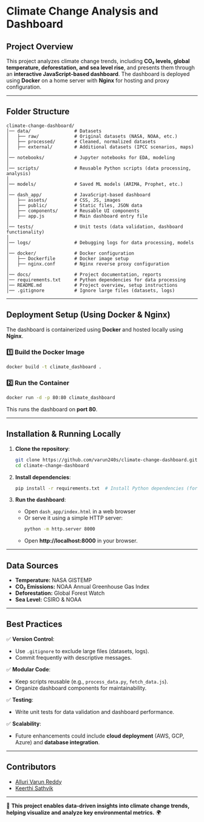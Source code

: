 # Climate Change Analysis and Dashboard

## Project Overview
This project analyzes climate change trends, including **CO₂ levels, global temperature, deforestation, and sea level rise**, and presents them through an **interactive JavaScript-based dashboard**. The dashboard is deployed using **Docker** on a home server with **Nginx** for hosting and proxy configuration.

---

## **Folder Structure**
```
climate-change-dashboard/
│── data/                # Datasets
│   ├── raw/             # Original datasets (NASA, NOAA, etc.)
│   ├── processed/       # Cleaned, normalized datasets
│   ├── external/        # Additional datasets (IPCC scenarios, maps)
│
│── notebooks/           # Jupyter notebooks for EDA, modeling
│
│── scripts/             # Reusable Python scripts (data processing, analysis)
│
│── models/              # Saved ML models (ARIMA, Prophet, etc.)
│
│── dash_app/            # JavaScript-based dashboard
│   ├── assets/          # CSS, JS, images
│   ├── public/          # Static files, JSON data
│   ├── components/      # Reusable UI components
│   ├── app.js           # Main dashboard entry file
│
│── tests/               # Unit tests (data validation, dashboard functionality)
│
│── logs/                # Debugging logs for data processing, models
│
│── docker/              # Docker configuration
│   ├── Dockerfile       # Docker image setup
│   ├── nginx.conf       # Nginx reverse proxy configuration
│
│── docs/                # Project documentation, reports
│── requirements.txt     # Python dependencies for data processing
│── README.md            # Project overview, setup instructions
│── .gitignore           # Ignore large files (datasets, logs)
```

---

## **Deployment Setup (Using Docker & Nginx)**  
The dashboard is containerized using **Docker** and hosted locally using **Nginx**.

### **1️⃣ Build the Docker Image**
```bash
docker build -t climate_dashboard .
```

### **2️⃣ Run the Container**
```bash
docker run -d -p 80:80 climate_dashboard
```
This runs the dashboard on **port 80**.

---

## **Installation & Running Locally**
1. **Clone the repository**:
   ```bash
   git clone https://github.com/varun240s/climate-change-dashboard.git
   cd climate-change-dashboard
   ```

2. **Install dependencies**:
   ```bash
   pip install -r requirements.txt  # Install Python dependencies (for data processing)
   ```

3. **Run the dashboard**:
   - Open `dash_app/index.html` in a web browser  
   - Or serve it using a simple HTTP server:
     ```bash
     python -m http.server 8000
     ```
   - Open **http://localhost:8000** in your browser.

---

## **Data Sources**
- **Temperature:** NASA GISTEMP  
- **CO₂ Emissions:** NOAA Annual Greenhouse Gas Index  
- **Deforestation:** Global Forest Watch  
- **Sea Level:** CSIRO & NOAA  

---

## **Best Practices**
✅ **Version Control**:  
- Use `.gitignore` to exclude large files (datasets, logs).  
- Commit frequently with descriptive messages.  

✅ **Modular Code**:  
- Keep scripts reusable (e.g., `process_data.py`, `fetch_data.js`).  
- Organize dashboard components for maintainability.  

✅ **Testing**:  
- Write unit tests for data validation and dashboard performance.  

✅ **Scalability**:  
- Future enhancements could include **cloud deployment** (AWS, GCP, Azure) and **database integration**.  

---

## **Contributors**
- [Alluri Varun Reddy](https://github.com/varun240s)
- [Keerthi Sathvik](https://github.com/Skullkick)  

---
🚀 **This project enables data-driven insights into climate change trends, helping visualize and analyze key environmental metrics.** 🌍  
